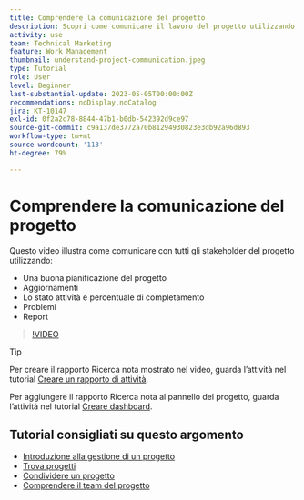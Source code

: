 ```yaml
---
title: Comprendere la comunicazione del progetto
description: Scopri come comunicare il lavoro del progetto utilizzando una buona pianificazione, aggiornamenti, stato delle attività, percentuale di completamento, problemi e rapporti.
activity: use
team: Technical Marketing
feature: Work Management
thumbnail: understand-project-communication.jpeg
type: Tutorial
role: User
level: Beginner
last-substantial-update: 2023-05-05T00:00:00Z
recommendations: noDisplay,noCatalog
jira: KT-10147
exl-id: 0f2a2c78-8844-47b1-b0db-542392d9ce97
source-git-commit: c9a137de3772a70b81294930823e3db92a96d893
workflow-type: tm+mt
source-wordcount: '113'
ht-degree: 79%

---
```


# Comprendere la comunicazione del progetto

Questo video illustra come comunicare con tutti gli stakeholder del progetto utilizzando:

* Una buona pianificazione del progetto
* Aggiornamenti
* Lo stato attività e percentuale di completamento
* Problemi
* Report

>[!VIDEO](https://video.tv.adobe.com/v/3419150/?quality=12&learn=on)

>[!TIP]
>
>Per creare il rapporto Ricerca nota mostrato nel video, guarda l’attività nel tutorial [Creare un rapporto di attività](https://experienceleague.adobe.com/docs/workfront-learn/tutorials-workfront/reporting/basic-reporting/create-a-task-report.html?lang=it).
>
>Per aggiungere il rapporto Ricerca nota al pannello del progetto, guarda l’attività nel tutorial [Creare dashboard](https://experienceleague.adobe.com/docs/workfront-learn/tutorials-workfront/reporting/basic-reporting/create-dashboards.html?lang=it).

## Tutorial consigliati su questo argomento

* [Introduzione alla gestione di un progetto](https://experienceleague.adobe.com/en/docs/workfront-learn/tutorials-workfront/manage-work/projects/getting-started-manage-a-project.md)
* [Trova progetti](https://experienceleague.adobe.com/en/docs/workfront-learn/tutorials-workfront/manage-work/projects/find-projects.md)
* [Condividere un progetto](https://experienceleague.adobe.com/en/docs/workfront-learn/tutorials-workfront/manage-work/projects/share-a-project.md)
* [Comprendere il team del progetto](https://experienceleague.adobe.com/en/docs/workfront-learn/tutorials-workfront/anage-work/projects/understand-the-project-team.md)
